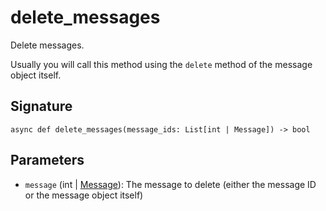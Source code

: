 # delete_messages

Delete messages.

Usually you will call this method using the `delete` method of the message object itself.

## Signature

`async def delete_messages(message_ids: List[int | Message]) -> bool`

## Parameters

- `message` (int | [Message](../types/message)): The message to delete (either the message ID or the message object itself)